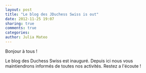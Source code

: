 ```yaml
---
layout: post
title: "Le blog des JDuchess Swiss is out"
date: 2012-11-25 19:07
sharing: true
comments: true
categories: 
author: Julia Mateo
---
```

Bonjour à tous !

Le blog des Duchess Swiss est inauguré. Depuis ici nous vous maintiendrons informés de toutes nos activités. Restez a l'écoute !
